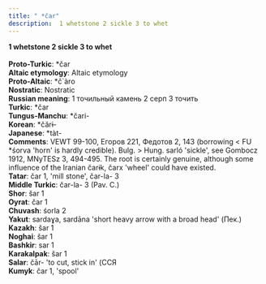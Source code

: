 ```yaml
---
title: " *čar"
description:  1 whetstone 2 sickle 3 to whet
---
```

<p data-pagefind-weight="0.5">
<strong> 1 whetstone 2 sickle 3 to whet</strong><br><br>
<strong>Proto-Turkic</strong>:  *čar<br>
<strong>Altaic etymology</strong>:  Altaic etymology<br>
<strong> Proto-Altaic</strong>:  *č`àro<br>
<strong>Nostratic</strong>:  Nostratic<br>
<strong>Russian meaning</strong>:  1 точильный камень 2 серп 3 точить<br>
<strong>Turkic</strong>:  *čar<br>
<strong>Tungus-Manchu</strong>:  *čari-<br>
<strong>Korean</strong>:  *čărɨ-<br>
<strong>Japanese</strong>:  *tàt-<br>
<strong>Comments</strong>:  VEWT 99-100, Егоров 221, Федотов 2, 143 (borrowing < FU *śorva 'horn' is hardly credible). Bulg. > Hung. sarló 'sickle', see Gombocz 1912, MNyTESz 3, 494-495. The root is certainly genuine, although some influence of the Iranian čarɨk, čarx 'wheel' could have existed.<br>
<strong>Tatar</strong>:  čar 1, 'mill stone', čar-la- 3<br>
<strong>Middle Turkic</strong>:  čar-la- 3 (Pav. C.)<br>
<strong>Shor</strong>:  šar 1<br>
<strong>Oyrat</strong>:  čar 1<br>
<strong>Chuvash</strong>:  śorla 2<br>
<strong>Yakut</strong>:  sardaɣa, sardāna 'short heavy arrow with a broad head' (Пек.)<br>
<strong>Kazakh</strong>:  šar 1<br>
<strong>Noghai</strong>:  šar 1<br>
<strong>Bashkir</strong>:  sar 1<br>
<strong>Karakalpak</strong>:  šar 1<br>
<strong>Salar</strong>:  čār- 'to cut, stick in' (ССЯ<br>
<strong>Kumyk</strong>:  čar 1, 'spool'<br>

</p>
